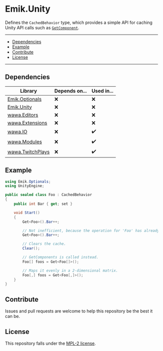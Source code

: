 # Emik.Unity

Defines the `CachedBehavior` type, which provides a simple API for caching Unity API calls such as [`GetComponent`](https://docs.unity3d.com/2017.4/Documentation/ScriptReference/Component.GetComponent.html).

---

- [Dependencies](#dependencies)
- [Example](#example)
- [Contribute](#contribute)
- [License](#license)

---

## Dependencies

| Library              | Depends on... | Used in... |
|----------------------|---------------|------------|
| [Emik.Optionals]()   | ❌             | ️❌         |
| [Emik.Unity]()       | ❌             | ❌️         |
| [wawa.Editors]()     | ❌             | ❌          |
| [wawa.Extensions]()  | ❌             | ❌          |
| [wawa.IO]()          | ❌             | ✔️         |
| [wawa.Modules]()     | ❌             | ✔️         |
| [wawa.TwitchPlays]() | ❌             | ✔️         |

## Example

```csharp
using Emik.Optionals;
using UnityEngine;

public sealed class Foo : CachedBehavior
{
    public int Bar { get; set }

    void Start()
    {
        Get<Foo>().Bar++;

        // Not inefficient, because the operation for 'Foo' has already been cached.
        Get<Foo>().Bar++;

        // Clears the cache.
        Clear();

        // GetComponents is called instead.
        Foo[] foos = Get<Foo[]>();

        // Maps it evenly in a 2-dimensional matrix.
        Foo[,] foos = Get<Foo[,]>();
    }
}
```

## Contribute

Issues and pull requests are welcome to help this repository be the best it can be.

## License

This repository falls under the [MPL-2 license](https://www.mozilla.org/en-US/MPL/2.0/).
